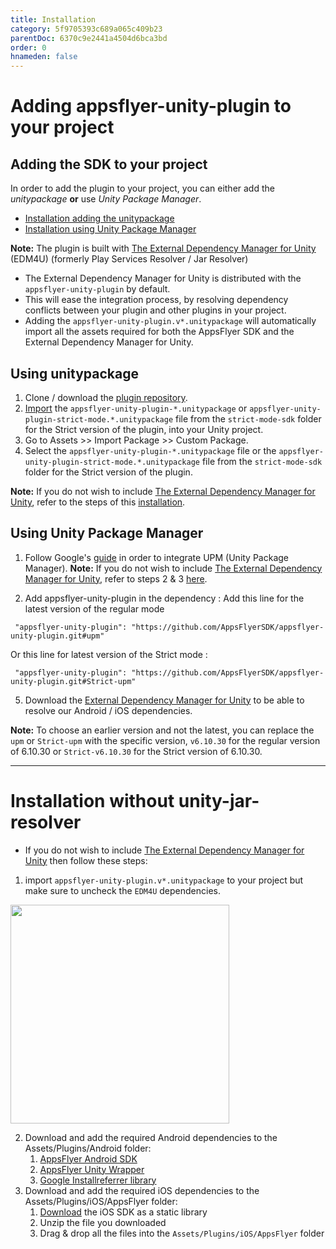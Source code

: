 ```yaml
---
title: Installation
category: 5f9705393c689a065c409b23
parentDoc: 6370c9e2441a4504d6bca3bd
order: 0
hnameden: false
---
```


# Adding appsflyer-unity-plugin to your project

## Adding the SDK to your project

In order to add the plugin to your project, you can either add the *unitypackage* **or** use *Unity Package Manager*. 
- [Installation adding the unitypackage](#using-unitypackage)
- [Installation using Unity Package Manager](#using-unity-package-manager)

**Note:**  The plugin is built with [The External Dependency Manager for Unity](https://github.com/googlesamples/unity-jar-resolver) (EDM4U) (formerly Play Services Resolver / Jar Resolver)
* The External Dependency Manager for Unity is distributed with the `appsflyer-unity-plugin` by default.
* This will ease the integration process, by resolving dependency conflicts between your plugin and other plugins in your project.
* Adding the `appsflyer-unity-plugin.v*.unitypackage` will automatically import all the assets required for both the AppsFlyer SDK and the External Dependency Manager for Unity.

## Using unitypackage
1. Clone / download the [plugin repository](https://github.com/AppsFlyerSDK/appsflyer-unity-plugin).
2. [Import](https://docs.unity3d.com/Manual/AssetPackages.html) the `appsflyer-unity-plugin-*.unitypackage` or `appsflyer-unity-plugin-strict-mode.*.unitypackage` file from the `strict-mode-sdk` folder for the Strict version of the plugin, into your Unity project.
3. Go to Assets >> Import Package >> Custom Package.
4. Select the `appsflyer-unity-plugin-*.unitypackage` file or the `appsflyer-unity-plugin-strict-mode.*.unitypackage` file from the `strict-mode-sdk` folder for the Strict version of the plugin.

**Note:** If you do not wish to include [The External Dependency Manager for Unity](https://github.com/googlesamples/unity-jar-resolver), refer to the steps of this [installation](#installation-without-unity-jar-resolver).

## Using Unity Package Manager

1. Follow Google's [guide](https://developers.google.com/unity/instructions) in order to integrate UPM (Unity Package Manager).
**Note:** If you do not wish to include [The External Dependency Manager for Unity](https://github.com/googlesamples/unity-jar-resolver), refer to steps 2 & 3 [here](#installation-without-unity-jar-resolver).


4. Add appsflyer-unity-plugin in the dependency :
Add this line for the latest version of the regular mode
```
 "appsflyer-unity-plugin": "https://github.com/AppsFlyerSDK/appsflyer-unity-plugin.git#upm"
```
 Or this line for latest version of the Strict mode :
```
 "appsflyer-unity-plugin": "https://github.com/AppsFlyerSDK/appsflyer-unity-plugin.git#Strict-upm"
```
5. Download the [External Dependency Manager for Unity](https://github.com/googlesamples/unity-jar-resolver) to be able to resolve our Android / iOS dependencies.

**Note:** To choose an earlier version and not the latest, you can replace the `upm` or `Strict-upm` with the specific version, `v6.10.30` for the regular version of 6.10.30 or `Strict-v6.10.30` for the Strict version of 6.10.30.

---

# Installation without unity-jar-resolver
  
  * If you do not wish to include [The External Dependency Manager for Unity](https://github.com/googlesamples/unity-jar-resolver) then follow these steps:
  1. import `appsflyer-unity-plugin.v*.unitypackage` to your project but make sure to uncheck the `EDM4U` dependencies.
  <img src="https://user-images.githubusercontent.com/61788924/199495968-7aa911ed-27c4-4e5b-a496-3771d0405fd4.jpeg"  width="350">

  2. Download and add the required Android dependencies to the Assets/Plugins/Android folder:
      1. [AppsFlyer Android SDK](https://repo1.maven.org/maven2/com/appsflyer/af-android-sdk/6.13.0/af-android-sdk-6.13.0.aar)
      2. [AppsFlyer Unity Wrapper](https://repo1.maven.org/maven2/com/appsflyer/unity-wrapper/6.14.0/unity-wrapper-6.14.0.aar)
      3. [Google Installreferrer library](https://mvnrepository.com/artifact/com.android.installreferrer/installreferrer/2.1)
  3. Download and add the required iOS dependencies to the Assets/Plugins/iOS/AppsFlyer folder:
      1. [Download](https://s3.eu-west-1.amazonaws.com/download.appsflyer.com/ios/6.x.x/6.14.x/6.14.0/AF-iOS-SDK-v6.14.0.zip) the iOS SDK as a static library
      2. Unzip the file you downloaded
      3. Drag & drop all the files into the `Assets/Plugins/iOS/AppsFlyer` folder
